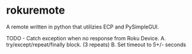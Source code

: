 # rokuremote
A remote written in python that utilizies ECP and PySimpleGUI.

TODO - Catch exception when no response from Roku Device.
  A. try/except/repeat/finally block. (3 repeats)
  B. Set timeout to 5+/- seconds
